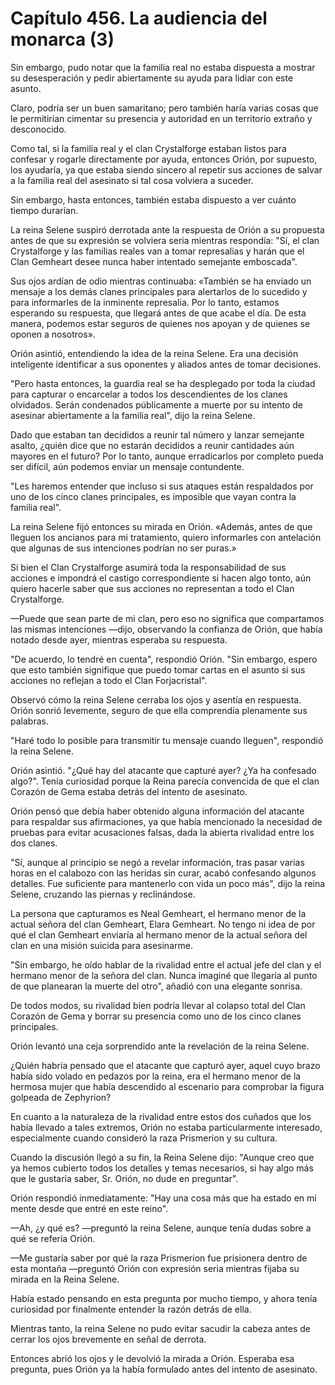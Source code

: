 
# Capítulo 456. La audiencia del monarca (3)


Sin embargo, pudo notar que la familia real no estaba dispuesta a mostrar su desesperación y pedir abiertamente su ayuda para lidiar con este asunto.

Claro, podría ser un buen samaritano; pero también haría varias cosas que le permitirían cimentar su presencia y autoridad en un territorio extraño y desconocido.

Como tal, si la familia real y el clan Crystalforge estaban listos para confesar y rogarle directamente por ayuda, entonces Orión, por supuesto, los ayudaría, ya que estaba siendo sincero al repetir sus acciones de salvar a la familia real del asesinato si tal cosa volviera a suceder.

Sin embargo, hasta entonces, también estaba dispuesto a ver cuánto tiempo durarían.

La reina Selene suspiró derrotada ante la respuesta de Orión a su propuesta antes de que su expresión se volviera seria mientras respondía: "Sí, el clan Crystalforge y las familias reales van a tomar represalias y harán que el Clan Gemheart desee nunca haber intentado semejante emboscada".

Sus ojos ardían de odio mientras continuaba: «También se ha enviado un mensaje a los demás clanes principales para alertarlos de lo sucedido y para informarles de la inminente represalia. Por lo tanto, estamos esperando su respuesta, que llegará antes de que acabe el día. De esta manera, podemos estar seguros de quienes nos apoyan y de quienes se oponen a nosotros».

Orión asintió, entendiendo la idea de la reina Selene. Era una decisión inteligente identificar a sus oponentes y aliados antes de tomar decisiones.

"Pero hasta entonces, la guardia real se ha desplegado por toda la ciudad para capturar o encarcelar a todos los descendientes de los clanes olvidados. Serán condenados públicamente a muerte por su intento de asesinar abiertamente a la familia real", dijo la reina Selene.

Dado que estaban tan decididos a reunir tal número y lanzar semejante asalto, ¿quién dice que no estarán decididos a reunir cantidades aún mayores en el futuro? Por lo tanto, aunque erradicarlos por completo pueda ser difícil, aún podemos enviar un mensaje contundente.

"Les haremos entender que incluso si sus ataques están respaldados por uno de los cinco clanes principales, es imposible que vayan contra la familia real".

La reina Selene fijó entonces su mirada en Orión. «Además, antes de que lleguen los ancianos para mi tratamiento, quiero informarles con antelación que algunas de sus intenciones podrían no ser puras.»

Si bien el Clan Crystalforge asumirá toda la responsabilidad de sus acciones e impondrá el castigo correspondiente si hacen algo tonto, aún quiero hacerle saber que sus acciones no representan a todo el Clan Crystalforge.

—Puede que sean parte de mi clan, pero eso no significa que compartamos las mismas intenciones —dijo, observando la confianza de Orión, que había notado desde ayer, mientras esperaba su respuesta.

"De acuerdo, lo tendré en cuenta", respondió Orión. "Sin embargo, espero que esto también signifique que puedo tomar cartas en el asunto si sus acciones no reflejan a todo el Clan Forjacristal".

Observó cómo la reina Selene cerraba los ojos y asentía en respuesta. Orión sonrió levemente, seguro de que ella comprendía plenamente sus palabras.

"Haré todo lo posible para transmitir tu mensaje cuando lleguen", respondió la reina Selene.

Orión asintió. "¿Qué hay del atacante que capturé ayer? ¿Ya ha confesado algo?". Tenía curiosidad porque la Reina parecía convencida de que el clan Corazón de Gema estaba detrás del intento de asesinato.

Orión pensó que debía haber obtenido alguna información del atacante para respaldar sus afirmaciones, ya que había mencionado la necesidad de pruebas para evitar acusaciones falsas, dada la abierta rivalidad entre los dos clanes.

"Sí, aunque al principio se negó a revelar información, tras pasar varias horas en el calabozo con las heridas sin curar, acabó confesando algunos detalles. Fue suficiente para mantenerlo con vida un poco más", dijo la reina Selene, cruzando las piernas y reclinándose.

La persona que capturamos es Neal Gemheart, el hermano menor de la actual señora del clan Gemheart, Elara Gemheart. No tengo ni idea de por qué el clan Gemheart enviaría al hermano menor de la actual señora del clan en una misión suicida para asesinarme.

"Sin embargo, he oído hablar de la rivalidad entre el actual jefe del clan y el hermano menor de la señora del clan. Nunca imaginé que llegaría al punto de que planearan la muerte del otro", añadió con una elegante sonrisa.

De todos modos, su rivalidad bien podría llevar al colapso total del Clan Corazón de Gema y borrar su presencia como uno de los cinco clanes principales.

Orión levantó una ceja sorprendido ante la revelación de la reina Selene.

¿Quién habría pensado que el atacante que capturó ayer, aquel cuyo brazo había sido volado en pedazos por la reina, era el hermano menor de la hermosa mujer que había descendido al escenario para comprobar la figura golpeada de Zephyrion?

En cuanto a la naturaleza de la rivalidad entre estos dos cuñados que los había llevado a tales extremos, Orión no estaba particularmente interesado, especialmente cuando consideró la raza Prismerion y su cultura.

Cuando la discusión llegó a su fin, la Reina Selene dijo: "Aunque creo que ya hemos cubierto todos los detalles y temas necesarios, si hay algo más que le gustaría saber, Sr. Orión, no dude en preguntar".

Orión respondió inmediatamente: "Hay una cosa más que ha estado en mi mente desde que entré en este reino".

—Ah, ¿y qué es? —preguntó la reina Selene, aunque tenía dudas sobre a qué se refería Orión.

—Me gustaría saber por qué la raza Prismerion fue prisionera dentro de esta montaña —preguntó Orión con expresión seria mientras fijaba su mirada en la Reina Selene.

Había estado pensando en esta pregunta por mucho tiempo, y ahora tenía curiosidad por finalmente entender la razón detrás de ella.

Mientras tanto, la reina Selene no pudo evitar sacudir la cabeza antes de cerrar los ojos brevemente en señal de derrota.

Entonces abrió los ojos y le devolvió la mirada a Orión. Esperaba esa pregunta, pues Orión ya la había formulado antes del intento de asesinato.